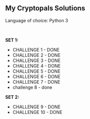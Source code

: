 <h2>My Cryptopals Solutions</h2>
<p>Language of choice: Python 3</p>
<br/>
<p><b>SET 1:</b></p>
<ul>
	<li>CHALLENGE 1 - DONE</li>
	<li>CHALLENGE 2 - DONE</li>
	<li>CHALLENGE 3 - DONE</li>
	<li>CHALLENGE 4 - DONE</li>
	<li>CHALLENGE 5 - DONE</li>
	<li>CHALLENGE 6 - DONE</li>
	<li>CHALLENGE 7 - DONE</li>
	<li>challenge 8 - done</li>
</ul>
<p><b>SET 2:</b></p>
<ul>
	<li>CHALLENGE 9 - DONE</li>
	<li>CHALLENGE 10 - DONE</li>
</ul>
